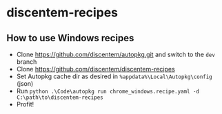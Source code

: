 # discentem-recipes

## How to use Windows recipes

- Clone https://github.com/discentem/autopkg.git and switch to the `dev` branch
- Clone https://github.com/discentem/discentem-recipes
- Set Autopkg cache dir as desired in `%appdata%\Local\Autopkg\config` (json)
- Run `python .\Code\autopkg run chrome_windows.recipe.yaml -d C:\path\to\discentem-recipes`
- Profit!
